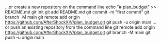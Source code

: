 …or create a new repository on the command line
echo "# plan_budget" >> README.md
git init
git add README.md
git commit -m "first commit"
git branch -M main
git remote add origin https://github.com/AfterShockXIV/plan_budget.git
git push -u origin main
…or push an existing repository from the command line
git remote add origin https://github.com/AfterShockXIV/plan_budget.git
git branch -M main
git push -u origin main
